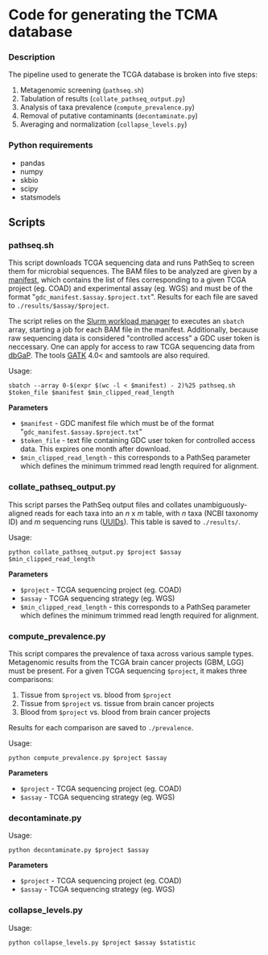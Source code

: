 # Code for generating the TCMA database

### Description

The pipeline used to generate the TCGA database is broken into five steps:

  1. Metagenomic screening (`pathseq.sh`)
  2. Tabulation of results (`collate_pathseq_output.py`)
  3. Analysis of taxa prevalence (`compute_prevalence.py`)
  4. Removal of putative contaminants (`decontaminate.py`)
  5. Averaging and normalization (`collapse_levels.py`)

### Python requirements

* pandas
* numpy
* skbio
* scipy
* statsmodels


## Scripts

### pathseq.sh

This script downloads TCGA sequencing data and runs PathSeq to screen them for microbial sequences. The BAM files to be analyzed are given by a [manifest](https://docs.gdc.cancer.gov/Encyclopedia/pages/Manifest_File/), which contains the list of files corresponding to a given TCGA project (eg. COAD) and experimental assay (eg. WGS) and must be of the format "`gdc_manifest.$assay.$project.txt`". Results for each file are saved to `./results/$assay/$project`.

The script relies on the [Slurm workload manager](https://slurm.schedmd.com/documentation.html) to executes an `sbatch` array, starting a job for each BAM file in the manifest. Additionally, because raw sequencing data is considered "controlled access" a GDC user token is neccessary. One can apply for access to raw TCGA sequencing data from [dbGaP](https://www.ncbi.nlm.nih.gov/projects/gap/cgi-bin/study.cgi?study_id=phs000178.v1.p1). The tools [GATK](https://gatk.broadinstitute.org/hc/en-us) 4.0< and samtools are also required.

Usage: 
~~~
sbatch --array 0-$(expr $(wc -l < $manifest) - 2)%25 pathseq.sh $token_file $manifest $min_clipped_read_length
~~~

**Parameters**
  * `$manifest` - GDC manifest file which must be of the format "`gdc_manifest.$assay.$project.txt`"
  * `$token_file` - text file containing GDC user token for controlled access data. This expires one month after download.
  * `$min_clipped_read_length` - this corresponds to a PathSeq parameter which defines the minimum trimmed read length required for alignment.


### collate_pathseq_output.py

This script parses the PathSeq output files and collates unambiguously-aligned reads for each taxa into an *n* x *m* table, with *n* taxa (NCBI taxonomy ID) and *m* sequencing runs ([UUIDs](https://docs.gdc.cancer.gov/Encyclopedia/pages/UUID/)). This table is saved to `./results/`.

Usage:
~~~
python collate_pathseq_output.py $project $assay $min_clipped_read_length
~~~

**Parameters**
  * `$project` - TCGA sequencing project (eg. COAD)
  * `$assay` - TCGA sequencing strategy (eg. WGS)
  * `$min_clipped_read_length` - this corresponds to a PathSeq parameter which defines the minimum trimmed read length required for alignment.


### compute_prevalence.py

This script compares the prevalence of taxa across various sample types. Metagenomic results from the TCGA brain cancer projects (GBM, LGG) must be present. For a given TCGA sequencing `$project`, it makes three comparisons:

  1. Tissue from `$project` vs. blood from `$project`
  2. Tissue from `$project` vs. tissue from brain cancer projects
  3. Blood from  `$project` vs. blood from brain cancer projects

Results for each comparison are saved to `./prevalence`.

Usage: 
~~~
python compute_prevalence.py $project $assay
~~~

**Parameters**
  * `$project` - TCGA sequencing project (eg. COAD)
  * `$assay` - TCGA sequencing strategy (eg. WGS)
  

### decontaminate.py


Usage: 
~~~
python decontaminate.py $project $assay
~~~

**Parameters**
  * `$project` - TCGA sequencing project (eg. COAD)
  * `$assay` - TCGA sequencing strategy (eg. WGS)


### collapse_levels.py

Usage: 
~~~
python collapse_levels.py $project $assay $statistic
~~~
